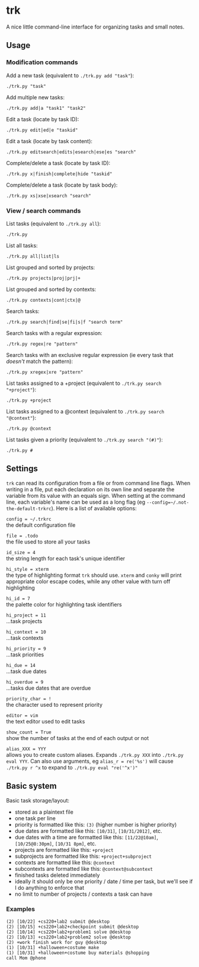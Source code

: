 # trk

A nice little command-line interface for organizing tasks and small notes.

## Usage

### Modification commands

Add a new task (equivalent to `./trk.py add "task"`):

	./trk.py "task"

Add multiple new tasks:

	./trk.py add|a "task1" "task2"

Edit a task (locate by task ID):

	./trk.py edit|ed|e "taskid"

Edit a task (locate by task content):

	./trk.py editsearch|edits|esearch|ese|es "search"

Complete/delete a task (locate by task ID):

	./trk.py x|finish|complete|hide "taskid"

Complete/delete a task (locate by task body):

	./trk.py xs|xse|xsearch "search"

### View / search commands

List tasks (equivalent to `./trk.py all`):

	./trk.py

List all tasks:

	./trk.py all|list|ls

List grouped and sorted by projects:

	./trk.py projects|proj|prj|+

List grouped and sorted by contexts:

	./trk.py contexts|cont|ctx|@

Search tasks:

	./trk.py search|find|se|fi|s|f "search term"

Search tasks with a regular expression:

	./trk.py regex|re "pattern"

Search tasks with an exclusive regular expression (ie every task that *doesn't* match the pattern):

	./trk.py xregex|xre "pattern"

List tasks assigned to a +project (equivalent to `./trk.py search "+project"`):

	./trk.py +project

List tasks assigned to a @context (equivalent to `./trk.py search "@context"`):

	./trk.py @context

List tasks given a priority (equivalent to `./trk.py search "(#)"`):

	./trk.py #

## Settings

`trk` can read its configuration from a file or from command line flags. When writing in a file, put each declaration on its own line and separate the variable from its value with an equals sign. When setting at the command line, each variable's name can be used as a long flag (eg `--config=~/.not-the-default-trkrc`). Here is a list of available options:

`config = ~/.trkrc`  
the default configuration file

`file = .todo`  
the file used to store all your tasks

`id_size = 4`  
the string length for each task's unique identifier

`hi_style = xterm`  
the type of highlighting format `trk` should use. `xterm` and `conky` will print appropriate color escape codes, while any other value with turn off highlighting

`hi_id = 7`  
the palette color for highlighting task identifiers

`hi_project = 11`  
...task projects

`hi_context = 10`  
...task contexts

`hi_priority = 9`  
...task priorities

`hi_due = 14`  
...task due dates

`hi_overdue = 9`  
...tasks due dates that are overdue

`priority_char = !`  
the character used to represent priority

`editor = vim`  
the text editor used to edit tasks

`show_count = True`  
show the number of tasks at the end of each output or not

`alias_XXX = YYY`  
allows you to create custom aliases. Expands `./trk.py XXX` into `./trk.py eval YYY`. Can also use arguments, eg `alias_r = re('%s')` will cause `./trk.py r ^x` to expand to `./trk.py eval "re('^x')"`

## Basic system

Basic task storage/layout:

* stored as a plaintext file
* one task per line
* priority is formatted like this: `(3)` (higher number is higher priority)
* due dates are formatted like this: `[10/31]`, `[10/31/2012]`, etc.
* due dates with a time are formatted like this: `[11/22@10am]`, `[10/25@8:30pm]`, `[10/31 8pm]`, etc.
* projects are formatted like this: `+project`
* subprojects are formatted like this: `+project+subproject`
* contexts are formatted like this: `@context`
* subcontexts are formatted like this: `@context@subcontext`
* finished tasks deleted immediately
* ideally it should only be one priority / date / time per task, but we'll see if I do anything to enforce that
* no limit to number of projects / contexts a task can have

### Examples

	(2) [10/22] +cs220+lab2 submit @desktop
	(2) [10/15] +cs220+lab2+checkpoint submit @desktop
	(2) [10/14] +cs220+lab2+problem1 solve @desktop
	(2) [10/13] +cs220+lab2+problem2 solve @desktop
	(2) +work finish work for guy @desktop
	(1) [10/31] +halloween+costume make
	(1) [10/31] +halloween+costume buy materials @shopping
	call Mom @phone
